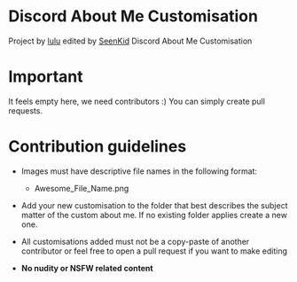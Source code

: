 # Discord About Me Customisation
Project by <a href="https://github.com/Heyimlulu/">lulu</a> edited by <a href="https://github.com/SeenKid">SeenKid</a>
Discord About Me Customisation

# Important

It feels empty here, we need contributors :) You can simply create pull requests.

# Contribution guidelines

- Images must have descriptive file names in the following format:
  - Awesome_File_Name.png

- Add your new customisation to the folder that best describes the subject matter of the custom about me. If no existing folder applies create a new one.

- All customisations added must not be a copy-paste of another contributor or feel free to open a pull request if you want to make editing

- **No nudity or NSFW related content**
